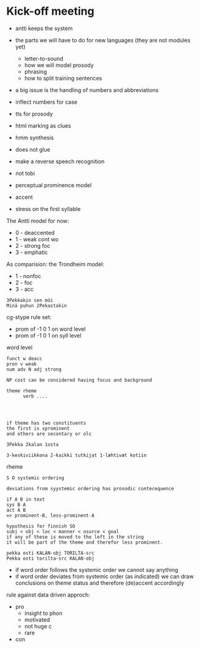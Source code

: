 # Kick-off meeting

* antti keeps the system
* the parts we will have to do for new languages
  (they are not modules yet)
    - letter-to-sound
    - how we will model prosody
    - phrasing
    - how to split training sentences

* a big issue is the handling of numbers and abbreviations
* inflect numbers for case
* tts for prosody
* html marking as clues

* hmm synthesis
* does not glue
* make a reverse speech recognition

* not tobi
* perceptual prominence model
* accent
* stress on the first syllable

The Antti model for now:
* 0 - deaccented		    
* 1 - weak cont wo  
* 2 - strong foc    
* 3 - emphatic	    

As comparision: the Trondheim model:
* 1 - nonfoc
* 2 - foc
* 3 - acc

```
3Pekkakin sen möi
Minä puhun 2Pekastakin
```

cg-stype rule set:
* prom of -1 0 1 on word level
* prom of -1 0 1 on syll level

word level
```
funct w deacc
pron v weak
num adv N adj strong

NP cost can be considered having focus and background

theme rheme
      verb ....

      

      
if theme has two constituents
the first is sprominent
and others are secontary or olc

3Pekka 2kalan 1osta

3-keskiviikkona 2-kaikki tutkijat 1-læhtivæt kotiin
```

rheme
```
S O systemic ordering 

deviations from syystemic ordering has prosodic contecequence

if A B in text
sys B A
act A B
=> prominent-B, less-prominent-A

hypothesis for finnish SO
subj < obj < loc < manner < osurce < goal
if any of these is moved to the left in the string
it will be part of the theme and therefor less prominent.

pekka osti KALAN-obj TORILTA-src
Pekka osti torilta-src KALAN-obj
```

* if word order follows the systemic order we cannot say anything
* if word order deviates from systemic order (as indicated)
  we can draw conclusions on theme status and therefore (de)accent
  accordingly

rule against data driven approch:

* pro
    - insight to phon
    - motivated
    - not huge c
    - rare
* con
